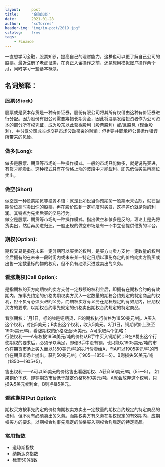 ```yaml
---
layout:     post
title:      "金融知识"
date:       2021-01-28
author:     "xcTorres"
header-img: "img/in-post/2019.jpg"
catalog:    true
tags:
    - Finance
---  
```


一直想学习金融，股票知识，提高自己的理财能力，这样也可以更了解自己公司的股票。最近注册了老虎证券，在真正入金操作之前，还是想用模拟账户操作两个月，同时学习一些基本概念。   

## 名词解释：
### 股票(Stock)  
股票或是资本存货是一种有价证券，股份有限公司将其所有权借由这种有价证券进行分配。因为股份有限公司需要筹措长期资金，因此将股票发给投资者作为公司资本的部分所有权凭证，成为股东以此获得股利（股票股利）或/且股息（现金股利），并分享公司成长或交易市场波动带来的利润；但也要共同承担公司运作错误所带来的风险。

### 做多(Long): 
做多是股票、期货等市场的一种操作模式。一般的市场只能做多，就是说先买进，有货才能卖出。这种模式只有在价格上涨的波段中才能盈利。即先低位买进再高位卖出。

### 做空(Short)
做空是一种股票期货等投资术语：就是比如说当你预期某一股票未来会跌，就在当期价位高时卖出你的股票，再在股价跌到一定程度时买进，这样差价就是你的利润。其特点为先卖后买的交易行为。  
做空是股票、期货等市场的一种操作模式。指出做空和做多是反的，理论上是先将货卖出，然后再买进归还。一般正规的做空市场是有一个中立仓提供借货的平台。
  
### 期权(Option):  
期权交易是指在未来一定时期可以买卖的权利，是买方向卖方支付一定数量的权利金后拥有的在未来一段时间内或未来某一特定日期以事先商定的价格向卖方购买或出售一定数量标的物的权利，但不负有必须买进或卖出的义务。

### 看涨期权(Call Option):  
是指期权的买方向期权的卖方支付一定数额的权利金后，即拥有在期权合约的有效期内，按事先约定的价格向期权卖方买入一定数量的期权合约规定的特定商品的权利，但不负有必须买进的义务。而期权卖方有义务在期权规定的有效期内，应期权买方的要求，以期权合约事先规定的价格卖出期权合约规定的特定商品。  
  
看涨期权：1月1日，标的物是铜期货，它的期权执行价格为1850美元/吨。A买入这个权利，付出5美元；B卖出这个权利，收入5美元。2月1日，铜期货价上涨至1905美元/吨，看涨期权的价格涨至55美元。A可采取两个策略：  
行使权利——A有权按1850美元/吨的价格从B手中买入铜期货；B在A提出这个行使期权的要求后，必须予以满足，即便B手中没有铜，也只能以1905美元/吨的市价在期货市场上买入而以1850美元/吨的执行价卖给A，而A可以1905美元/吨的市价在期货市场上抛出，获利50美元/吨（1905—1850—5）。B则损失50美元/吨（1850—1905+5）。  

售出权利——A可以55美元的价格售出看涨期权、A获利50美元/吨（55—5）。
如果铜价下跌，即铜期货市价低于敲定价格1850美元/吨，A就会放弃这个权利，只损失5美元权利金，B则净赚5美元。

### 看跌期权(Put Option):  
期权买方按事先约定的价格向期权卖方卖出一定数量的期权合约规定的特定商品的权利，但不负有必须卖出的义务。而期权卖方有义务在期权规定的有效期内，应期权买方的要求，以期权合约事先规定的价格买入期权合约规定的特定商品。

### 常用指数
- 道琼斯指数  
- 纳斯达克指数  
- 标普500指数





